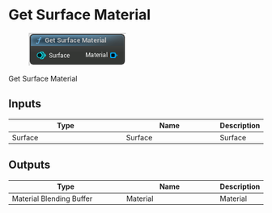 # Get Surface Material

<div align="left" data-full-width="false">

<figure><img src="Get_Surface_Material.png" alt=""><figcaption></figcaption></figure>

</div>

Get Surface Material

## Inputs

<table>
<thead><tr><th width="250">Type</th><th width="200">Name</th><th>Description</th></tr></thead>
<tbody>
<tr><td>Surface</td><td>Surface</td><td>Surface</td></tr>
</tbody>
</table>

## Outputs

<table>
<thead><tr><th width="250">Type</th><th width="200">Name</th><th>Description</th></tr></thead>
<tbody>
<tr><td>Material Blending Buffer</td><td>Material</td><td>Material</td></tr>
</tbody>
</table>